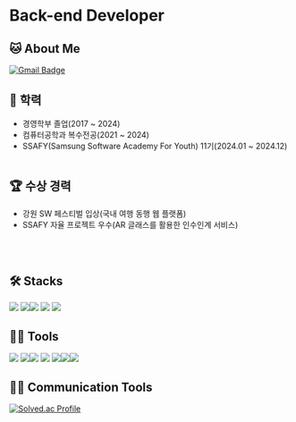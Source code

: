 
# Back-end Developer


## 🐱 About Me

[![Gmail Badge](https://img.shields.io/badge/Gmail-d14836?style=flat-square&logo=Gmail&logoColor=white&link=mailto:97choijw@gmail.com)](97choijw@gmail.com)  


## 🏫 학력
- 경영학부 졸업(2017 ~ 2024)
- 컴퓨터공학과 복수전공(2021 ~ 2024)
- SSAFY(Samsung Software Academy For Youth) 11기(2024.01 ~ 2024.12)
<br/><br/>
## 🏆 수상 경력
- 강원 SW 페스티벌 입상(국내 여행 동행 웹 플랫폼)  
- SSAFY 자율 프로젝트 우수(AR 글래스를 활용한 인수인계 서비스)

<br/><br/>
## 🛠️ Stacks

 <img src="https://img.shields.io/badge/Java-007396?style=flat-square&logo=Java&logoColor=white"/> <img src="https://img.shields.io/badge/C-A8B9CC?style=flat-square&logo=C&logoColor=white"/><img src="https://img.shields.io/badge/Linux-FCC624?style=flat-square&logo=Linux&logoColor=black"/>   <img src="https://img.shields.io/badge/MySQL-4479A1?style=flat-square&logo=MySQL&logoColor=white"/> <img src="https://img.shields.io/badge/MariaDB-003545?style=flat-square&logo=MariaDB&logoColor=white"/>

## 💪🏼 Tools 

<img src="https://img.shields.io/badge/Visual Studio Code-007ACC?style=flat-square&logo=Visual Studio Code&logoColor=white"/> <img src="https://img.shields.io/badge/GitHub-181717?style=flat-square&logo=GitHub&logoColor=white"/><img src="https://img.shields.io/badge/Eclipse IDE-2C2255?style=flat-square&logo=Eclipse IDE&logoColor=white"/> <img src="https://img.shields.io/badge/IntelliJ IDEA-000000?style=flat-square&logo=IntelliJ IDEA&logoColor=white"/>  <img src="https://img.shields.io/badge/Visual Studio -5C2D91?style=flat-square&logo=Visual Studio&logoColor=white"/><img src="https://img.shields.io/badge/Unity-000000?style=flat-square&logo=Unity&logoColor=white"/><img src="https://img.shields.io/badge/Androidstudio-3DDC84?style=flat-square&logo=Android Studio&logoColor=white"/>

## 💪🏼 Communication Tools 

[![Solved.ac Profile](http://mazassumnida.wtf/api/v2/generate_badge?boj=97choijw@gmail.com)](https://solved.ac/97choijw@gmail.com/)



